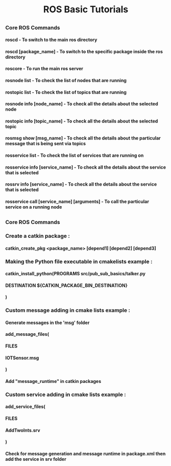# <h1 align="center"> ROS Basic Tutorials </h1>
## <h3 align="left" color="red"> Core ROS Commands </h3>
#### roscd - To switch to the main ros directory
#### roscd [package_name] - To switch to the specific package inside the ros directory
#### roscore -  To run the main ros server
#### rosnode list - To check the list of nodes that are running 
#### rostopic list - To check the list of topics that are running 
#### rosnode info [node_name] - To check all the details about the selected node
#### rostopic info [topic_name] - To check all the details about the selected topic
#### rosmsg show [msg_name] - To check all the details about the particular message that is being sent via topics
#### rosservice list - To check the list of services that are running on
#### rosservice info [service_name] - To check all the details about the service that is selected
#### rossrv info [service_name] - To check all the details about the service that is selected
#### rosservice call [service_name] [arguments] - To call the particular service on a running node

## <h3 align="left" color="red"> Core ROS Commands </h3>
### Create a catkin package :
#### catkin_create_pkg <package_name> [depend1] [depend2] [depend3] 

### Making the Python file executable in cmakelists example :
####   catkin_install_python(PROGRAMS src/pub_sub_basics/talker.py
####    DESTINATION ${CATKIN_PACKAGE_BIN_DESTINATION}
####    )

### Custom message adding in cmake lists example :
####    Generate messages in the 'msg' folder
####    add_message_files(
####    FILES
####    IOTSensor.msg 
####    )

####  Add "message_runtime" in catkin packages
 
### Custom service adding in cmake lists example :
####   add_service_files(
####    FILES
####    AddTwoInts.srv
####  )

#### Check for message generation and message runtime in package.xml then add the service in srv folder 

